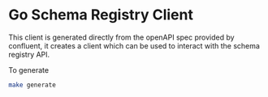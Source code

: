 Go Schema Registry Client
=======================

This client is generated directly from the openAPI spec provided by confluent, it creates a client which can be used to interact with the schema registry API.

To generate

```sh
make generate
```

